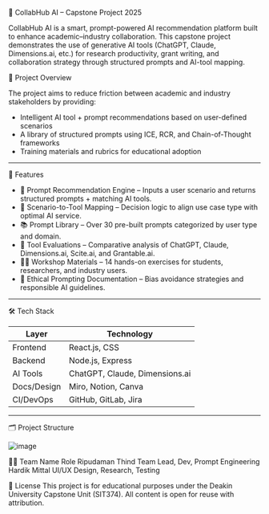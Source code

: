  🤖 CollabHub AI – Capstone Project 2025

CollabHub AI is a smart, prompt-powered AI recommendation platform built to enhance academic–industry collaboration. This capstone project demonstrates the use of generative AI tools (ChatGPT, Claude, Dimensions.ai, etc.) for research productivity, grant writing, and collaboration strategy through structured prompts and AI-tool mapping.

 🚀 Project Overview

The project aims to reduce friction between academic and industry stakeholders by providing:

- Intelligent AI tool + prompt recommendations based on user-defined scenarios
- A library of structured prompts using ICE, RCR, and Chain-of-Thought frameworks
- Training materials and rubrics for educational adoption

---

 🧠 Features

- 📝 Prompt Recommendation Engine – Inputs a user scenario and returns structured prompts + matching AI tools.
- 🎯 Scenario-to-Tool Mapping – Decision logic to align use case type with optimal AI service.
- 📚 Prompt Library – Over 30 pre-built prompts categorized by user type and domain.
- 🧪 Tool Evaluations – Comparative analysis of ChatGPT, Claude, Dimensions.ai, Scite.ai, and Grantable.ai.
- 🧑‍🏫 Workshop Materials – 14 hands-on exercises for students, researchers, and industry users.
- 🧾 Ethical Prompting Documentation – Bias avoidance strategies and responsible AI guidelines.

---

 🛠️ Tech Stack

| Layer       | Technology         |
|------------|--------------------|
| Frontend   | React.js, CSS      |
| Backend    | Node.js, Express   |
| AI Tools   | ChatGPT, Claude, Dimensions.ai |
| Docs/Design| Miro, Notion, Canva |
| CI/DevOps  | GitHub, GitLab, Jira |

---

 🗂️ Project Structure

![image](https://github.com/user-attachments/assets/ce88199c-9c63-4529-8391-2c48e39f525a)


👨‍💻 Team
Name	Role
Ripudaman Thind	Team Lead, Dev, Prompt Engineering
Hardik Mittal	UI/UX Design, Research, Testing


📜 License
This project is for educational purposes under the Deakin University Capstone Unit (SIT374). All content is open for reuse with attribution.

